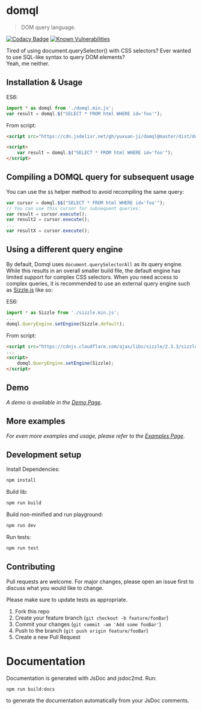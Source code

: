 # domql
> DOM query language.

[![Codacy Badge](https://api.codacy.com/project/badge/Grade/435de61743134f549100edd8b737a198)](https://www.codacy.com/app/yuxuan98/domql?utm_source=github.com&amp;utm_medium=referral&amp;utm_content=yuxuan-ji/domql&amp;utm_campaign=Badge_Grade)
[![Known Vulnerabilities](https://snyk.io/test/github/yuxuan-ji/domql/badge.svg?targetFile=package.json)](https://snyk.io/test/github/yuxuan-ji/domql?targetFile=package.json)

Tired of using document.querySelector() with CSS selectors? Ever wanted to use SQL-like syntax to query DOM elements?<br/>
Yeah, me neither.

## Installation & Usage

ES6:

```javascript
import * as domql from './domql.min.js';
var result = domql.$("SELECT * FROM html WHERE id='foo'");
```

From script:

```html
<script src="https://cdn.jsdelivr.net/gh/yuxuan-ji/domql@master/dist/domql.min.js"></script>

<script>
    var result = domql.$("SELECT * FROM html WHERE id='foo'");
</script>
```

## Compiling a DOMQL query for subsequent usage

You can use the <code>$$</code> helper method to avoid recompiling the same query:

```javascript
var cursor = domql.$$("SELECT * FROM html WHERE id='foo'");
// You can use this cursor for subsequent queries:
var result = cursor.execute();
var result2 = cursor.execute();
...
var resultX = cursor.execute();
```

## Using a different query engine

By default, Domql uses <code>document.querySelectorAll</code> as its query engine. While this results in an overall smaller
build file, the default engine has limited support for complex CSS selectors. When you need access to complex queries, it is
recommended to use an external query engine such as [Sizzle.js](https://github.com/jquery/sizzle) like so:

ES6:

```javascript
import * as Sizzle from './sizzle.min.js';
...
domql.QueryEngine.setEngine(Sizzle.default);
```

From script:

```html
<script src="https://cdnjs.cloudflare.com/ajax/libs/sizzle/2.3.3/sizzle.min.js"></script>
...
<script>
    domql.QueryEngine.setEngine(Sizzle);
</script>
```

## Demo

_A demo is available in the [Demo Page][demo]._

## More examples

_For even more examples and usage, please refer to the [Examples Page][examples]._

## Development setup

Install Dependencies:

```sh
npm install
```

Build lib:

```sh
npm run build
```

Build non-minified and run playground:

```sh
npm run dev
```

Run tests:

```sh
npm run test
```


## Contributing

Pull requests are welcome. For major changes, please open an issue first to discuss what you would like to change.

Please make sure to update tests as appropriate.

1. Fork this repo
2. Create your feature branch (`git checkout -b feature/fooBar`)
3. Commit your changes (`git commit -am 'Add some fooBar'`)
4. Push to the branch (`git push origin feature/fooBar`)
5. Create a new Pull Request

# Documentation

Documentation is generated with JsDoc and jsdoc2md. Run:

```sh
npm run build:docs
```
to generate the documentation automatically from your JsDoc comments.

<!-- Markdown link & img dfn's -->
[examples]: https://yuxuan-ji.github.io/domql/#examples
[demo]: https://yuxuan-ji.github.io/domql/#demo
